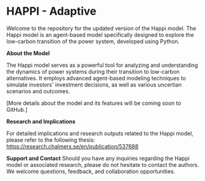 # HAPPI - Adaptive
Welcome to the repository for the updated version of the Happi model. The Happi model is an agent-based model specifically designed to explore the low-carbon transition of the power system, developed using Python.


**About the Model**

The Happi model serves as a powerful tool for analyzing and understanding the dynamics of power systems during their transition to low-carbon alternatives. It employs advanced agent-based modeling techniques to simulate investors' investment decisions, as well as various uncertian scenarios and outcomes.

[More details about the model and its features will be coming soon to GitHub.]


**Research and Implications**

For detailed implications and research outputs related to the Happi model, please refer to the following thesis: https://research.chalmers.se/en/publication/537688


**Support and Contact**
Should you have any inquiries regarding the Happi model or associated research, please do not hesitate to contact the authors. We welcome questions, feedback, and collaboration opportunities.
